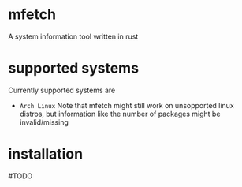 # mfetch
A system information tool written in rust

# supported systems
Currently supported systems are
- `Arch Linux`
Note that mfetch might still work on unsopported linux distros, but information like the number of packages might be invalid/missing

# installation

#TODO

